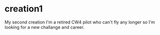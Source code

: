 # creation1
My second creation
I'm a retired CW4 pilot who can't fly any longer so I'm looking for a new challange and career.
